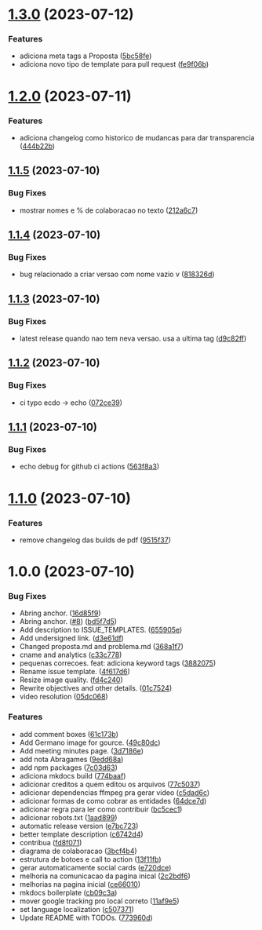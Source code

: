 # [1.3.0](https://github.com/CoPaJE/CoPaJE/compare/v1.2.0...v1.3.0) (2023-07-12)


### Features

* adiciona meta tags a Proposta ([5bc58fe](https://github.com/CoPaJE/CoPaJE/commit/5bc58fe436a1c9e1907d96f303d0638e77efe6d9))
* adiciona novo tipo de template para pull request ([fe9f06b](https://github.com/CoPaJE/CoPaJE/commit/fe9f06bdc060aed9bfa73cd29c42dcf1712826e6))

# [1.2.0](https://github.com/CoPaJE/CoPaJE/compare/v1.1.5...v1.2.0) (2023-07-11)


### Features

* adiciona changelog como historico de mudancas para dar transparencia ([444b22b](https://github.com/CoPaJE/CoPaJE/commit/444b22b4fdbaf5c45abf7281b56452153b772de5))

## [1.1.5](https://github.com/CoPaJE/CoPaJE/compare/v1.1.4...v1.1.5) (2023-07-10)


### Bug Fixes

* mostrar nomes e % de colaboracao no texto ([212a6c7](https://github.com/CoPaJE/CoPaJE/commit/212a6c77e4a44caf90ed2cd98f38bbf42e398e46))

## [1.1.4](https://github.com/CoPaJE/CoPaJE/compare/v1.1.3...v1.1.4) (2023-07-10)


### Bug Fixes

* bug relacionado a criar versao com nome vazio v ([818326d](https://github.com/CoPaJE/CoPaJE/commit/818326d7b29c3179b02c243c9f6f1f466d0fb831))

## [1.1.3](https://github.com/CoPaJE/CoPaJE/compare/v1.1.2...v1.1.3) (2023-07-10)


### Bug Fixes

* latest release quando nao tem neva versao. usa a ultima tag ([d9c82ff](https://github.com/CoPaJE/CoPaJE/commit/d9c82ffa4bc76de233296902e621c2137dbb9656))

## [1.1.2](https://github.com/CoPaJE/CoPaJE/compare/v1.1.1...v1.1.2) (2023-07-10)


### Bug Fixes

* ci typo ecdo -> echo ([072ce39](https://github.com/CoPaJE/CoPaJE/commit/072ce39152d0c43fa21a3fd0771fb71bae91fe82))

## [1.1.1](https://github.com/CoPaJE/CoPaJE/compare/v1.1.0...v1.1.1) (2023-07-10)


### Bug Fixes

* echo debug for github ci actions ([563f8a3](https://github.com/CoPaJE/CoPaJE/commit/563f8a39652e0fe4b9772435ea2b9ea35e9589f8))

# [1.1.0](https://github.com/CoPaJE/CoPaJE/compare/v1.0.0...v1.1.0) (2023-07-10)


### Features

* remove changelog das builds de pdf ([9515f37](https://github.com/CoPaJE/CoPaJE/commit/9515f377c8908087e86bdeca7c261deee2bb2092))

# 1.0.0 (2023-07-10)


### Bug Fixes

* Abring anchor. ([16d85f9](https://github.com/CoPaJE/CoPaJE/commit/16d85f9c29ef89d205140841e544255d2ce4d2d6))
* Abring anchor. ([#8](https://github.com/CoPaJE/CoPaJE/issues/8)) ([bd5f7d5](https://github.com/CoPaJE/CoPaJE/commit/bd5f7d5022a6cc38eabd4126b297db8905362828))
* Add description to ISSUE_TEMPLATES. ([655905e](https://github.com/CoPaJE/CoPaJE/commit/655905e1f6f94b75db46f138b09b71aaa8fae4fc))
* Add undersigned link. ([d3e61df](https://github.com/CoPaJE/CoPaJE/commit/d3e61df29c9ec2d4b3916a0c96497b60cb6fc495))
* Changed proposta.md and problema.md ([368a1f7](https://github.com/CoPaJE/CoPaJE/commit/368a1f78e29097d951e6e0874ae2dbb14881163e))
* cname and analytics ([c33c778](https://github.com/CoPaJE/CoPaJE/commit/c33c7782a5ffa1ca73f9082403b91a9a94cc88d8))
* pequenas correcoes. feat: adiciona keyword tags ([3882075](https://github.com/CoPaJE/CoPaJE/commit/388207551150da0e571036984ccf3878d2d7269f))
* Rename issue template. ([4f617d6](https://github.com/CoPaJE/CoPaJE/commit/4f617d6a5a81730860c2aeeb73031dccf9e3ab39))
* Resize image quality. ([fd4c240](https://github.com/CoPaJE/CoPaJE/commit/fd4c240328bf2f61bd1504febc4be59b74292436))
* Rewrite objectives and other details. ([01c7524](https://github.com/CoPaJE/CoPaJE/commit/01c7524137230e78b45b5e5b832d2e1a316f16ef))
* video resolution ([05dc068](https://github.com/CoPaJE/CoPaJE/commit/05dc068ae83c3551d9b7ba9d20b8a0cefb8de752))


### Features

* add comment boxes ([61c173b](https://github.com/CoPaJE/CoPaJE/commit/61c173b4249ab3028938f05da1d8568298d11584))
* Add Germano image for gource. ([49c80dc](https://github.com/CoPaJE/CoPaJE/commit/49c80dc77d885f8f2548b931d84076699c973ca3))
* Add meeting minutes page. ([3d7186e](https://github.com/CoPaJE/CoPaJE/commit/3d7186e4d87f6a8b59eafd1b904e940372a07e67))
* add nota Abragames ([9edd68a](https://github.com/CoPaJE/CoPaJE/commit/9edd68a223c90ce9235f04e636a1e13c06a663fa))
* add npm packages ([7c03d63](https://github.com/CoPaJE/CoPaJE/commit/7c03d63e143a6b0cfdf865b5fa6429bfb7ba1525))
* adiciona mkdocs build ([774baaf](https://github.com/CoPaJE/CoPaJE/commit/774baafa2304e77bf508b57301813f64588568d7))
* adicionar creditos a quem editou os arquivos ([77c5037](https://github.com/CoPaJE/CoPaJE/commit/77c5037245b4b50575ae70ed493bfa0838f4e2e5))
* adicionar dependencias ffmpeg pra gerar video ([c5dad6c](https://github.com/CoPaJE/CoPaJE/commit/c5dad6c5ae28045c1e2639ba8053bea3226ac980))
* adicionar formas de como cobrar as entidades ([64dce7d](https://github.com/CoPaJE/CoPaJE/commit/64dce7d0b2971ce9a94489b4e3c293a86ce502b7))
* adicionar regra para ler como contribuir ([bc5cec1](https://github.com/CoPaJE/CoPaJE/commit/bc5cec1303316b620173976545565d53b0c1988a))
* adicionar robots.txt ([1aad899](https://github.com/CoPaJE/CoPaJE/commit/1aad8992aa7e787c1d88251ffeceb7df35f58d6f))
* automatic release version ([e7bc723](https://github.com/CoPaJE/CoPaJE/commit/e7bc72318b324def5afe1ee154a00eb117651cd9))
* better template description ([c6742d4](https://github.com/CoPaJE/CoPaJE/commit/c6742d4a77d1d721ddf9b7a1c97965cc692b6917))
* contribua ([fd8f071](https://github.com/CoPaJE/CoPaJE/commit/fd8f071d27e1f3a73e887db60899d88af9d4d418))
* diagrama de colaboracao ([3bcf4b4](https://github.com/CoPaJE/CoPaJE/commit/3bcf4b40d6be9dc94a03721f3782f4c870ce11de))
* estrutura de botoes e call to action ([13f11fb](https://github.com/CoPaJE/CoPaJE/commit/13f11fbe98cca2adffa3437e53c2f65e615e51a8))
* gerar automaticamente social cards ([e720dce](https://github.com/CoPaJE/CoPaJE/commit/e720dcec62cee8f7d10bf90a3cb6bd0c9f546093))
* melhoria na comunicacao da pagina inical ([2c2bdf6](https://github.com/CoPaJE/CoPaJE/commit/2c2bdf69a9e361826b87fe249ef6489de0af8ab7))
* melhorias na pagina inicial ([ce66010](https://github.com/CoPaJE/CoPaJE/commit/ce66010f20ed6984a8ac5e3d9bd515f0da5e73d9))
* mkdocs boilerplate ([cb09c3a](https://github.com/CoPaJE/CoPaJE/commit/cb09c3aa1bf071a84ff4f0f1a2af3f5f1504899a))
* mover google tracking pro local correto ([11af9e5](https://github.com/CoPaJE/CoPaJE/commit/11af9e58d8cce18e926ad7381ed8b3a028102506))
* set language localization ([c507371](https://github.com/CoPaJE/CoPaJE/commit/c507371ada97a3bcd99d4f73b3538308544f4dc1))
* Update README with TODOs. ([773960d](https://github.com/CoPaJE/CoPaJE/commit/773960d84ecf1a7f583820498e6505e56557bdb6))
